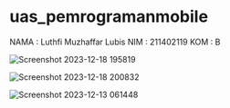 # uas_pemrogramanmobile

NAMA  : Luthfi Muzhaffar Lubis
NIM   : 211402119
KOM   : B


![Screenshot 2023-12-18 195819](https://github.com/LuthfiMuzhaffar/uas_pemrogramanmobile/assets/107231594/b091594b-e64b-4741-816a-1f0369f4fc3e)

![Screenshot 2023-12-18 200832](https://github.com/LuthfiMuzhaffar/uas_pemrogramanmobile/assets/107231594/f5f0730b-6039-4316-9a5f-577bba31f582)

![Screenshot 2023-12-13 061448](https://github.com/LuthfiMuzhaffar/uas_pemrogramanmobile/assets/107231594/3f69469c-de4e-4ee0-97ac-d9e34253df25)
